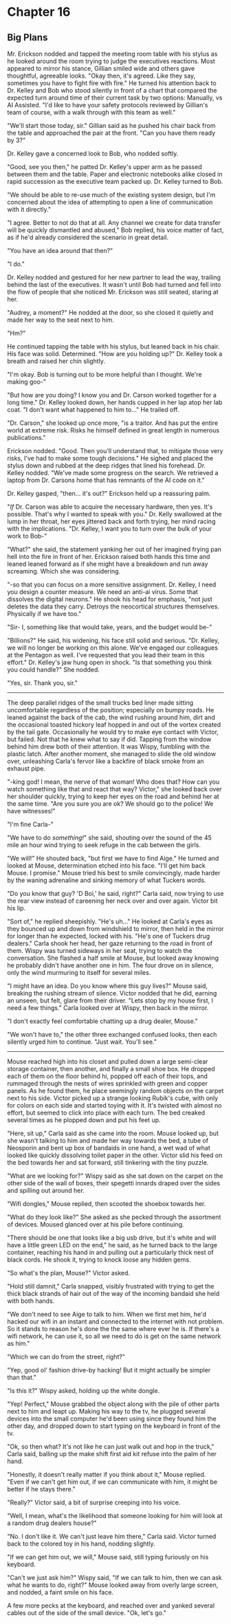 # Chapter 16
## Big Plans

Mr. Erickson nodded and tapped the meeting room table with his stylus as he looked around the room trying to judge the executives reactions. Most appeared to mirror his stance, Gillian smiled wide and others gave thoughtful, agreeable looks. "Okay then, it's agreed. Like they say, sometimes you have to fight fire with fire." He turned his attention back to Dr. Kelley and Bob who stood silently in front of a chart that compared the expected turn around time of their current task by two options: Manually, vs AI Assisted. "I'd like to have your safety protocols reviewed by Gillian's team of course, with a walk through with this team as well."

"We'll start those today, sir." Gillian said as he pushed his chair back from the table and approached the pair at the front. "Can you have them ready by 3?" 

Dr. Kelley gave a concerned look to Bob, who nodded softly.

"Good, see you then," he patted Dr. Kelley's upper arm as he passed between them and the table. Paper and electronic notebooks alike closed in rapid succession as the executive team packed up. Dr. Kelley turned to Bob. 

"We should be able to re-use much of the existing system design, but I'm concerned about the idea of attempting to open a line of communication with it directly." 

"I agree. Better to not do that at all. Any channel we create for data transfer will be quickly dismantled and abused," Bob replied, his voice matter of fact, as if he'd already considered the scenario in great detail. 

"You have an idea around that then?"

"I do." 

Dr. Kelley nodded and gestured for her new partner to lead the way, trailing behind the last of the executives. It wasn't until Bob had turned and fell into the flow of people that she noticed Mr. Erickson was still seated, staring at her.

"Audrey, a moment?" He nodded at the door, so she closed it quietly and made her way to the seat next to him.

"Hm?"

He continued tapping the table with his stylus, but leaned back in his chair. His face was solid. Determined. "How are you holding up?" Dr. Kelley took a breath and raised her chin slightly.

"I'm okay. Bob is turning out to be more helpful than I thought. We're making goo-" 

"But how are you doing? I know you and Dr. Carson worked together for a long time." Dr. Kelley looked down, her hands cupped in her lap atop her lab coat. "I don't want what happened to him to..." He trailed off.

"Dr. Carson," she looked up once more, "is a traitor. And has put the entire world at extreme risk. Risks he himself defined in great length in numerous publications."

Erickson nodded. "Good. Then you'll understand that, to mitigate those very risks, I've had to make some tough decisions." He sighed and placed the stylus down and rubbed at the deep ridges that lined his forehead. Dr. Kelley nodded. "We've made some progress on the search. We retrieved a laptop from Dr. Carsons home that has remnants of the AI code on it."

Dr. Kelley gasped, "then... it's out?" Erickson held up a reassuring palm.

"*If* Dr. Carson was able to acquire the necessary hardware, then yes. It's possible. That's why I wanted to speak with you." Dr. Kelly swallowed at the lump in her throat, her eyes jittered back and forth trying, her mind racing with the implications. "Dr. Kelley, I want you to turn over the bulk of your work to Bob-"

"What?" she said, the statement yanking her out of her imagined frying pan hell into the fire in front of her. Erickson raised both hands this time and leaned leaned forward as if she might have a breakdown and run away screaming. Which she was considering.

"-so that you can focus on a more sensitive assignment. Dr. Kelley, I need you design a counter measure. We need an anti-ai virus. Some that dissolves the digital neurons." He shook his head for emphasis, "not just deletes the data they carry. Detroys the neocortical structures themselves. Physically if we have too."

"Sir- I, something like that would take, years, and the budget would be-"

"Billions?" He said, his widening, his face still solid and serious. "Dr. Kelley, we will no longer be working on this alone. We've engaged our colleagues at the Pentagon as well. I've requested that you lead their team in this effort." Dr. Kelley's jaw hung open in shock. "Is that something you think you could handle?" She nodded.

"Yes, sir. Thank you, sir." 

---

The deep parallel ridges of the small trucks bed liner made sitting uncomfortable regardless of the position; especially on bumpy roads. He leaned against the back of the cab, the wind rushing around him, dirt and the occasional toasted hickory leaf hopped in and out of the vortex created by the tail gate. Occasionally he would try to make eye contact with Victor, but failed. Not that he knew what to say if did. Tapping from the window behind him drew both of their attention. It was Wispy, fumbling with the plastic latch. After another moment, she managed to slide the old window over, unleashing Carla's fervor like a backfire of black smoke from an exhaust pipe.

"-king god! I mean, the nerve of that woman! Who does that? How can you watch something like that and react that way? Victor," she looked back over her shoulder quickly, trying to keep her eyes on the road and behind her at the same time. "Are you sure you are ok? We should go to the police! We have witnesses!"

"I'm fine Carla-"

"We have to do *something!*" she said, shouting over the sound of the 45 mile an hour wind trying to seek refuge in the cab between the girls.

"We will!" He shouted back, "but first we have to find Aige." He turned and looked at Mouse, determination etched into his face. "I'll get him back Mouse. I promise." Mouse tried his best to smile convincingly, made harder by the waning adrenaline and sinking memory of what Tuckers words.

"Do you know that guy? 'D Boi,' he said, right?" Carla said, now trying to use the rear view instead of careening her neck over and over again. Victor bit his lip. 

"Sort of," he replied sheepishly. "He's uh..." He looked at Carla's eyes as they bounced up and down from windshield to mirror, then held in the mirror for longer than he expected, locked with his. "He's one of Tuckers drug dealers." Carla shook her head, her gaze returning to the road in front of them. Wispy was turned sideways in her seat, trying to watch the conversation. She flashed a half smile at Mouse, but looked away knowing he probably didn't have another one in him. The four drove on in silence, only the wind murmuring to itself for several miles. 

"I might have an idea. Do you know where this guy lives?" Mouse said, breaking the rushing stream of silence. Victor nodded that he did, earning an unseen, but felt, glare from their driver. "Lets stop by my house first, I need a few things." Carla looked over at Wispy, then back in the mirror. 

"I don't exactly feel comfortable chatting up a drug dealer, Mouse."

"We won't have to," the other three exchanged confused looks, then each silently urged him to continue. "Just wait. You'll see."

---

Mouse reached high into his closet and pulled down a large semi-clear storage container, then another, and finally a small shoe box. He dropped each of them on the floor behind hi, popped off each of their tops, and rummaged through the nests of wires sprinkled with green and copper panels. As he found them, he place seemingly random objects on the carpet next to his side. Victor picked up a strange looking Rubik's cube, with only for colors on each side and started toying with it. It's twisted with almost no effort, but seemed to click into place with each turn. The bed creaked several times as he plopped down and put his feet up.

"Here, sit up," Carla said as she came into the room. Mouse looked up, but she wasn't talking to him and made her way towards the bed, a tube of Neosporin and bent up box of bandaids in one hand, a wet wad of what looked like quickly dissolving toilet paper in the other. Victor slid his feed on the bed towards her and sat forward, still tinkering with the tiny puzzle. 

"What are we looking for?" Wispy said as she sat down on the carpet on the other side of the wall of boxes, their spegetti innards draped over the sides and spilling out around her. 

"Wifi dongles," Mouse replied, then scooted the shoebox towards her.

"What do they look like?" She asked as she pecked through the assortment of devices. Moused glanced over at his pile before continuing.

"There should be one that looks like a big usb drive, but it's white and will have a little green LED on the end," he said, as he turned back to the large container, reaching his hand in and pulling out a particularly thick nest of black cords. He shook it, trying to knock loose any hidden gems.

"So what's the plan, Mouse?" Victor asked.

"Hold still damnit," Carla snapped, visibly frustrated with trying to get the thick black strands of hair out of the way of the incoming bandaid she held with both hands. 

"We don't need to see Aige to talk to him. When we first met him, he'd hacked our wifi in an instant and connected to the internet with not problem. So it stands to reason he's done the the same where ever he is. If there's a wifi network, he can use it, so all we need to do is get on the same network as him."

"Which we can do from the street, right?"

"Yep, good ol' fashion drive-by hacking! But it might actually be simpler than that."

"Is this it?" Wispy asked, holding up the white dongle.

"Yep! Perfect," Mouse grabbed the object along with the pile of other parts next to him and leapt up. Making his way to the tv, he plugged several devices into the small computer he'd been using since they found him the other day, and dropped down to start typing on the keyboard in front of the tv.

"Ok, so then what? It's not like he can just walk out and hop in the truck," Carla said, balling up the make shift first aid kit refuse into the palm of her hand.

"Honestly, it doesn't really matter if you think about it," Mouse replied. "Even if we can't get him out, if we can communicate with him, it might be better if he stays there."

"Really?" Victor said, a bit of surprise creeping into his voice.

"Well, I mean, what's the likelihood that someone looking for him will look at a random drug dealers house?" 

"No. I don't like it. We can't just leave him there," Carla said. Victor turned back to the colored toy in his hand, nodding slightly. 

"If we can get him out, we will," Mouse said, still typing furiously on his keyboard.

"Can't we just ask him?" Wispy said, "If we can talk to him, then we can ask what he wants to do, right?" Mouse looked away from overly large screen, and nodded, a faint smile on his face.

A few more pecks at the keyboard, and reached over and yanked several cables out of the side of the small device. "Ok, let's go." 

	


